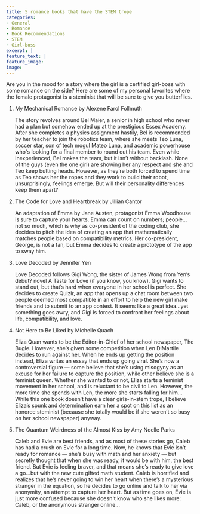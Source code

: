 ```yaml
---
title: 5 romance books that have the STEM trope
categories: 
- General
- Romance
- Book Recommendations
- STEM
- Girl-boss
excerpt: |
feature_text: |
feature_image: 
image: 
---
```



Are you in the mood for a story where the girl is a certified girl-boss with some romance on the side? Here are some of my personal favorites where the female protagonist is a steminist that will be sure to give you butterflies.

1. My Mechanical Romance by Alexene Farol Follmuth

    The story revolves around Bel Maier, a senior in high school who never had a plan but somehow ended up at the prestigious Essex Academy. After she completes a physics assignment hastily, Bel is recommended by her teacher to join the robotics team, where she meets Teo Luna, soccer star, son of tech mogul Mateo Luna, and academic powerhouse who's looking for a final member to round out his team. Even while inexperienced, Bel makes the team, but it isn’t without backlash. None of the guys (even the one girl) are showing her any respect and she and Teo keep butting heads. However, as they’re both forced to spend time as Teo shows her the ropes and they work to build their robot, unsurprisingly, feelings emerge. But will their personality differences keep them apart?


2. The Code for Love and Heartbreak by Jillian Cantor

    An adaptation of Emma by Jane Austen, protagonist Emma Woodhouse is sure to capture your hearts. Emma can count on numbers; people…not so much, which is why as co-president of the coding club, she decides to pitch the idea of creating an app that mathematically matches people based on compatibility metrics. Her co-president, George, is not a fan, but Emma decides to create a prototype of the app to sway him. 


3. Love Decoded by Jennifer Yen

    Love Decoded follows Gigi Wong, the sister of James Wong from Yen’s debut? novel A Taste for Love (if you know, you know). Gigi wants to stand out, but that’s hard when everyone in her school is perfect. She decides to create Quizlr, an app that opens up a chat room between two people deemed most compatible in an effort to help the new girl make friends and to submit to an app contest. It seems like a great idea…yet something goes awry, and Gigi is forced to confront her feelings about life, compatibility, and love.


4. Not Here to Be Liked by Michelle Quach

    Eliza Quan wants to be the Editor-in-Chief of her school newspaper, The Bugle. However, she’s given some competition when Len DiMartile decides to run against her. When he ends up getting the position instead, Eliza writes an essay that ends up going viral. She’s now a controversial figure — some believe that she’s using misogyny as an excuse for her failure to capture the position, while other believe she is a feminist queen. Whether she wanted to or not, Eliza starts a feminist movement in her school, and is reluctant to be civil to Len. However, the more time she spends with Len, the more she starts falling for him… While this one book doesn’t have a clear girls-in-stem trope, I believe Eliza’s spunk and determination earn her a spot on this list as an honoree steminist (because she totally would be if she weren’t so busy on her school newspaper) anyway.


5. The Quantum Weirdness of the Almost Kiss by Amy Noelle Parks

    Caleb and Evie are best friends, and as most of these stories go, Caleb has had a crush on Evie for a long time. Now, he knows that Evie isn’t ready for romance — she’s busy with math and her anxiety — but secretly thought that when she was ready, it would be with him, the best friend. But Evie is feeling braver, and that means she’s ready to give love a go…but with the new cute gifted math student. Caleb is horrified and realizes that he’s never going to win her heart when there’s a mysterious stranger in the equation, so he decides to go online and talk to her via anonymity, an attempt to capture her heart. But as time goes on, Evie is just more confused because she doesn't know who she likes more: Caleb, or the anonymous stranger online…

